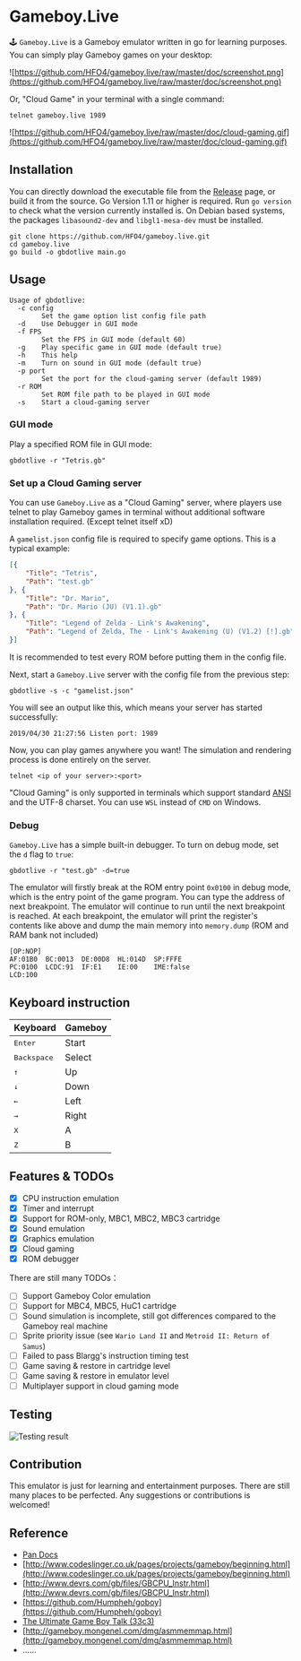 # Gameboy.Live
🕹️ `Gameboy.Live` is a Gameboy emulator written in go for learning purposes. You can simply play Gameboy games on your desktop:

![https://github.com/HFO4/gameboy.live/raw/master/doc/screenshot.png](https://github.com/HFO4/gameboy.live/raw/master/doc/screenshot.png)

Or, "Cloud Game" in your terminal with a single command:

```
telnet gameboy.live 1989
```

![https://github.com/HFO4/gameboy.live/raw/master/doc/cloud-gaming.gif](https://github.com/HFO4/gameboy.live/raw/master/doc/cloud-gaming.gif)

## Installation

You can directly download the executable file from the [Release](https://github.com/HFO4/gameboy.live/releases) page, or build it from the source. Go Version 1.11 or higher is required. Run `go version` to check what the version currently installed is. On Debian based systems, the packages `libasound2-dev` and `libgl1-mesa-dev` must be installed.

```
git clone https://github.com/HFO4/gameboy.live.git
cd gameboy.live
go build -o gbdotlive main.go
```

## Usage

```
Usage of gbdotlive:
  -c config
        Set the game option list config file path
  -d    Use Debugger in GUI mode
  -f FPS
        Set the FPS in GUI mode (default 60)
  -g    Play specific game in GUI mode (default true)
  -h    This help
  -m    Turn on sound in GUI mode (default true)
  -p port
        Set the port for the cloud-gaming server (default 1989)
  -r ROM
        Set ROM file path to be played in GUI mode
  -s    Start a cloud-gaming server
```

### GUI mode

Play a specified ROM file in GUI mode:

```
gbdotlive -r "Tetris.gb" 
```

### Set up a Cloud Gaming server

You can use `Gameboy.Live` as a "Cloud Gaming" server, where players use telnet to play Gameboy games in terminal without additional software installation required. (Except telnet itself xD)

A `gamelist.json` config file is required to specify game options. This is a typical example:

```json
[{
	"Title": "Tetris",
	"Path": "test.gb"
}, {
	"Title": "Dr. Mario",
	"Path": "Dr. Mario (JU) (V1.1).gb"
}, {
	"Title": "Legend of Zelda - Link's Awakening",
	"Path": "Legend of Zelda, The - Link's Awakening (U) (V1.2) [!].gb"
}]

```

It is recommended to test every ROM before putting them in the config file.

Next, start a `Gameboy.Live` server with the config file from the previous step:

```
gbdotlive -s -c "gamelist.json"
```

You will see an output like this, which means your server has started successfully:

```
2019/04/30 21:27:56 Listen port: 1989 
```

Now, you can play games anywhere you want! The simulation and rendering process is done entirely on the server.

```
telnet <ip of your server>:<port>
```

"Cloud Gaming" is only supported in terminals which support standard [ANSI](https://en.wikipedia.org/wiki/ANSI_escape_code) and the UTF-8 charset. You can use `WSL` instead of `CMD` on Windows.

### Debug

`Gameboy.Live` has a simple built-in debugger. To turn on debug mode, set the `d` flag to `true`:

```
gbdotlive -r "test.gb" -d=true
```

The emulator will firstly break at the ROM entry point `0x0100` in debug mode, which is the entry point of the game program. You can type the address of next breakpoint. The emulator will continue to run until the next breakpoint is reached. At each breakpoint, the emulator will print the register's contents like above and dump the main memory into `memory.dump` (ROM and RAM bank not included)

```
[OP:NOP]
AF:01B0  BC:0013  DE:00D8  HL:014D  SP:FFFE   
PC:0100  LCDC:91  IF:E1    IE:00    IME:false 
LCD:100 
```

## Keyboard instruction

| Keyboard | Gameboy |
| -------- | ------- |
| <kbd>Enter</kbd>     | Start   |
|<kbd>Backspace</kbd>  | Select  |
| <kbd>↑</kbd>  | Up      |
|  <kbd>↓</kbd> | Down    |
|   <kbd>←</kbd> | Left    |
|   <kbd>→</kbd>  | Right   |
|    <kbd>X</kbd>  | A      |
|     <kbd>Z</kbd>     | B      |

## Features & TODOs

- [x] CPU instruction emulation
- [x] Timer and interrupt
- [x] Support for ROM-only, MBC1, MBC2, MBC3 cartridge
- [x] Sound emulation
- [x] Graphics emulation
- [x] Cloud gaming
- [x] ROM debugger

There are still many TODOs：

- [ ] Support Gameboy Color emulation
- [ ] Support for MBC4, MBC5, HuC1 cartridge
- [ ] Sound simulation is incomplete, still got differences compared to the Gameboy real machine
- [ ] Sprite priority issue (see `Wario Land II` and `Metroid II: Return of Samus`)
- [ ] Failed to pass Blargg's instruction timing test
- [ ] Game saving & restore in cartridge level
- [ ] Game saving & restore in emulator level
- [ ] Multiplayer support in cloud gaming mode

## Testing

![Testing result](https://github.com/HFO4/gameboy.live/raw/master/doc/Testing.jpg)

## Contribution

This emulator is just for learning and entertainment purposes. There are still many places to be perfected. Any suggestions or contributions is welcomed!

## Reference

* [Pan Docs](http://bgb.bircd.org/pandocs.htm)
* [http://www.codeslinger.co.uk/pages/projects/gameboy/beginning.html](http://www.codeslinger.co.uk/pages/projects/gameboy/beginning.html)
* [http://www.devrs.com/gb/files/GBCPU_Instr.html](http://www.devrs.com/gb/files/GBCPU_Instr.html)
* [https://github.com/Humpheh/goboy](https://github.com/Humpheh/goboy)
* [The Ultimate Game Boy Talk (33c3)](https://www.youtube.com/watch?v=HyzD8pNlpwI)
* [http://gameboy.mongenel.com/dmg/asmmemmap.html](http://gameboy.mongenel.com/dmg/asmmemmap.html)
* ......

